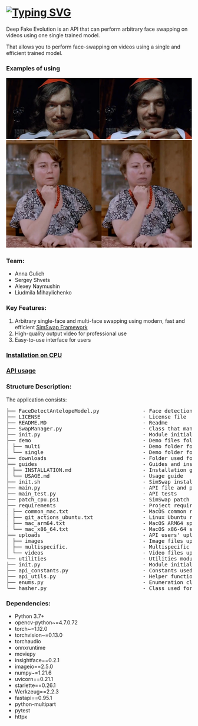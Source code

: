# <a href="https://git.io/typing-svg"><img src="https://readme-typing-svg.herokuapp.com?font=Fira+Code&pause=500&color=1D46F7&width=435&lines=DeepFakeEvolution" alt="Typing SVG" /></a><br>  

Deep Fake Evolution is an API that can perform arbitrary face swapping on videos using one single trained model.

That allows you to perform face-swapping on videos using a single and efficient trained model. 
### Examples of using

![_](./guides/images/sample2.png)
![_](./guides/images/sample1.png)

### Team:

- Anna Gulich 
- Sergey Shvets 
- Alexey Naymushin 
- Liudmila Mihaylichenko 

### Key Features:

1. Arbitrary single-face and multi-face swapping using modern, fast and efficient <a href="https://github.com/neuralchen/SimSwap" target="_blank">SimSwap Framework</a>
2. High-quality output video for professional use
3. Easy-to-use interface for users

### [Installation on CPU](/guides/INSTALLATION.md)

### [API usage](/guides/USAGE.md)

### Structure Description:

The application consists:
<pre>
├── FaceDetectAntelopeModel.py              - Face detection model class
├── LICENSE                                 - License file
├── README.MD                               - Readme
├── SwapManager.py                          - Class that manages face swapping using SimSwap framework
├── init.py                                 - Module initialization class
├── demo                                    - Demo files folder
│ ├── multi                                 - Demo folder for multi swap testing
│ └── single                                - Demo folder for single swap testing
├── downloads                               - Folder used for keeping result videos files available for download
├── guides                                  - Guides and instructions for users
│ ├── INSTALLATION.md                       - Installation guide
│ └── USAGE.md                              - Usage guide
├── init.sh                                 - SimSwap installation shell script
├── main.py                                 - API file and program entry point
├── main_test.py                            - API tests
├── patch_cpu.ps1                           - SimSwap patch for CPU usage
├── requirements                            - Project requirements
│ ├── common_mac.txt                        - MacOS common requirements
│ ├── git_actions_ubuntu.txt                - Linux Ubuntu requirements
│ ├── mac_arm64.txt                         - MacOS ARM64 specific requirements
│ └── mac_x86_64.txt                        - MacOS x86-64 specific requirements
├── uploads                                 - API users' uploads folder
│ ├── images                                - Image files uploads
│ ├── multispecific.                        - Multispecific archive files uploads
│ └── videos                                - Video files uploads
└── utilities                               - Utilities module
├── init.py                                 - Module initialization files
├── api_constants.py                        - Constants used in API
├── api_utils.py                            - Helper functions used by API
├── enums.py                                - Enumeration classes
└── hasher.py                               - Class used for calculating video file hashes
</pre>

### Dependencies:
  * Python 3.7+
  * opencv-python~=4.7.0.72
  * torch~=1.12.0
  * torchvision~=0.13.0
  * torchaudio
  * onnxruntime 
  * moviepy
  * insightface==0.2.1 
  * imageio==2.5.0
  * numpy~=1.21.6
  * uvicorn==0.21.1
  * starlette==0.26.1
  * Werkzeug==2.2.3
  * fastapi==0.95.1
  * python-multipart
  * pytest
  * httpx
  

